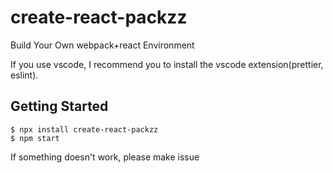 # create-react-packzz

Build Your Own webpack+react Environment

If you use vscode, I recommend you to install the vscode extension(prettier, eslint).

## Getting Started

```
$ npx install create-react-packzz
$ npm start
```

If something doesn't work, please make issue